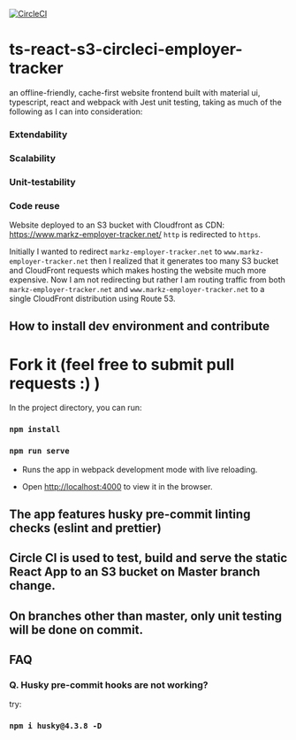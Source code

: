 [![CircleCI](https://circleci.com/gh/MarkZhuVUW/ts-react-s3-circleci-employer-tracker.svg?style=svg)](https://circleci.com/gh/MarkZhuVUW/ts-react-s3-circleci-employer-tracker)

# ts-react-s3-circleci-employer-tracker

an offline-friendly, cache-first website frontend built with material ui, typescript, react and webpack with Jest unit testing, taking as much of the following as I can into consideration:

### Extendability

### Scalability

### Unit-testability

### Code reuse

Website deployed to an S3 bucket with Cloudfront as CDN: https://www.markz-employer-tracker.net/
`http` is redirected to `https`.

Initially I wanted to redirect `markz-employer-tracker.net` to `www.markz-employer-tracker.net` then I realized that it generates too many S3 bucket and CloudFront requests which makes hosting the website much more expensive. Now I am not redirecting but rather I am routing traffic from both `markz-employer-tracker.net` and `www.markz-employer-tracker.net` to a single CloudFront distribution using Route 53.

## How to install dev environment and contribute

# Fork it (feel free to submit pull requests :) )

In the project directory, you can run:

### `npm install`

### `npm run serve`

- Runs the app in webpack development mode with live reloading.

- Open [http://localhost:4000](http://localhost:4000) to view it in the browser.

## The app features husky pre-commit linting checks (eslint and prettier)

## Circle CI is used to test, build and serve the static React App to an S3 bucket on Master branch change.

## On branches other than master, only unit testing will be done on commit.

## FAQ

### Q. Husky pre-commit hooks are not working?

try:

### `npm i husky@4.3.8 -D`
